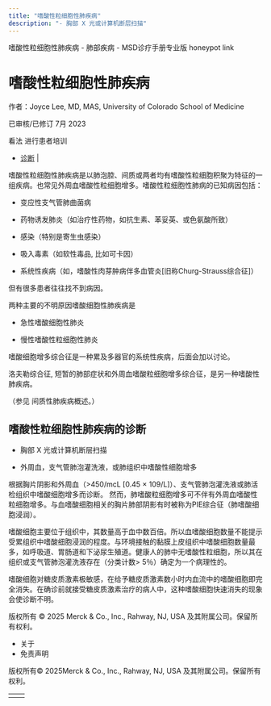 ```yaml
---
title: "嗜酸性粒细胞性肺疾病"
description: "- 胸部 X 光或计算机断层扫描"
---
```


﻿嗜酸性粒细胞性肺疾病 \- 肺部疾病 \- MSD诊疗手册专业版 honeypot link

# 嗜酸性粒细胞性肺疾病

作者：Joyce Lee, MD, MAS, University of Colorado School of Medicine

已审核/已修订 7月 2023

看法 进行患者培训

- [诊断](#诊断_v26433107_zh) \|

嗜酸性粒细胞性肺疾病是以肺泡腔、间质或两者均有嗜酸性粒细胞积聚为特征的一组疾病。也常见外周血嗜酸性粒细胞增多。嗜酸性粒细胞性肺病的已知病因包括：

- 变应性支气管肺曲菌病

- 药物诱发肺炎（如治疗性药物，如抗生素、苯妥英、或色氨酸所致）

- 感染（特别是寄生虫感染）

- 吸入毒素（如软性毒品, 比如可卡因）

- 系统性疾病（如，嗜酸性肉芽肿病伴多血管炎\[旧称Churg-Strauss综合征\]）


但有很多患者往往找不到病因。

两种主要的不明原因嗜酸细胞性肺疾病是

- 急性嗜酸细胞性肺炎

- 慢性嗜酸性粒细胞性肺炎


嗜酸细胞增多综合征是一种累及多器官的系统性疾病，后面会加以讨论。

洛夫勒综合征, 短暂的肺部症状和外周血嗜酸粒细胞增多综合征，是另一种嗜酸性肺疾病。

（参见 间质性肺疾病概述。）

## 嗜酸性粒细胞性肺疾病的诊断

- 胸部 X 光或计算机断层扫描

- 外周血，支气管肺泡灌洗液，或肺组织中嗜酸性细胞增多


根据胸片阴影和外周血（>450/mcL \[0.45 × 109/L\]）、支气管肺泡灌洗液或肺活检组织中嗜酸细胞增多而诊断。 然而，肺嗜酸粒细胞增多可不伴有外周血嗜酸性粒细胞增多。与血嗜酸细胞相关的胸片肺部阴影有时被称为PIE综合征（肺嗜酸细胞浸润）。

嗜酸细胞主要位于组织中，其数量高于血中数百倍。所以血嗜酸细胞数量不能提示受累组织中嗜酸细胞浸润的程度。与环境接触的黏膜上皮组织中嗜酸细胞数量最多，如呼吸道、胃肠道和下泌尿生殖道。健康人的肺中无嗜酸性粒细胞，所以其在组织或支气管肺泡灌洗液存在（分类计数> 5％）确定为一个病理性的。

嗜酸细胞对糖皮质激素极敏感，在给予糖皮质激素数小时内血流中的嗜酸细胞即完全消失。在确诊前就接受糖皮质激素治疗的病人中，这种嗜酸细胞快速消失的现象会使诊断不明。



版权所有 © 2025
Merck & Co., Inc., Rahway, NJ, USA 及其附属公司。保留所有权利。

- 关于
- 免责声明

版权所有© 2025Merck & Co., Inc., Rahway, NJ, USA 及其附属公司。保留所有权利。

|     |     |
| --- | --- |
|  |  |